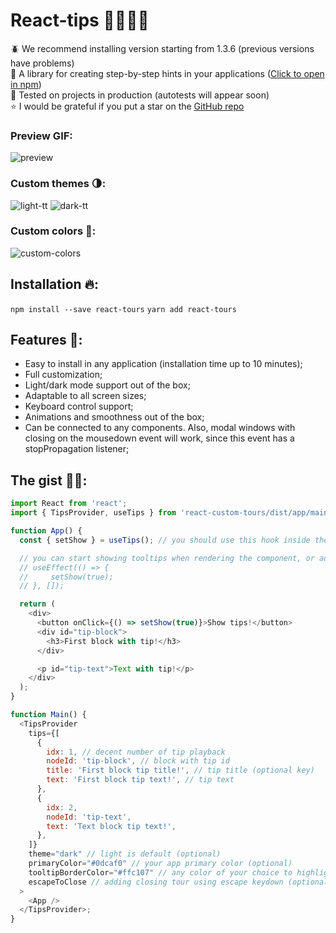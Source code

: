 # React-tips 👩‍🏫🆘🔖

🪲 We recommend installing version starting from 1.3.6 (previous versions have problems) <br>
🎉 A library for creating step-by-step hints in your applications ([Click to open in npm](https://www.npmjs.com/package/react-custom-tours))<br>
🧪 Tested on projects in production (autotests will appear soon) <br>
⭐ I would be grateful if you put a star on the [GitHub repo](https://github.com/kdubasov/react-tours)

### Preview GIF:

![preview](https://github.com/user-attachments/assets/5a29e1ec-dd68-4de0-b233-36fa112f14d2)

### Custom themes 🌗:

![light-tt](https://github.com/user-attachments/assets/b7664ff2-6bfa-41e1-aad9-8d3c08dae7e0)
![dark-tt](https://github.com/user-attachments/assets/80f9d7ae-ed87-4bf4-931d-051251f095e1)

### Custom colors 💅:

![custom-colors](https://github.com/user-attachments/assets/50acbfc2-0908-4055-834e-cc4dcec5fe6d)

## Installation 🔥:

`npm install --save react-tours`
`yarn add react-tours`

## Features 💫:

- Easy to install in any application (installation time up to 10 minutes);
- Full customization;
- Light/dark mode support out of the box;
- Adaptable to all screen sizes;
- Keyboard control support;
- Animations and smoothness out of the box;
- Can be connected to any components. Also, modal windows with closing on the mousedown event will work, since this event has a stopPropagation listener;

## The gist 👩‍💻:

```javascript
import React from 'react';
import { TipsProvider, useTips } from 'react-custom-tours/dist/app/main';

function App() {
  const { setShow } = useTips(); // you should use this hook inside the provider

  // you can start showing tooltips when rendering the component, or add playback conditions
  // useEffect(() => {
  //     setShow(true);
  // }, []);

  return (
    <div>
      <button onClick={() => setShow(true)}>Show tips!</button>
      <div id="tip-block">
        <h3>First block with tip!</h3>
      </div>

      <p id="tip-text">Text with tip!</p>
    </div>
  );
}

function Main() {
  <TipsProvider
    tips={[
      {
        idx: 1, // decent number of tip playback
        nodeId: 'tip-block', // block with tip id
        title: 'First block tip title!', // tip title (optional key)
        text: 'First block tip text!', // tip text
      },
      {
        idx: 2,
        nodeId: 'tip-text',
        text: 'Text block tip text!',
      },
    ]}
    theme="dark" // light is default (optional)
    primaryColor="#0dcaf0" // your app primary color (optional)
    tooltipBorderColor="#ffc107" // any color of your choice to highlight the block outline (optional)
    escapeToClose // adding closing tour using escape keydown (optional)
  >
    <App />
  </TipsProvider>;
}
```
